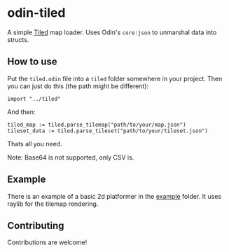 # odin-tiled
A simple [Tiled](https://www.mapeditor.org) map loader. Uses Odin's `core:json` to unmarshal data into structs.

## How to use
Put the `tiled.odin` file into a `tiled` folder somewhere in your project. Then you can just do this (the path might be different):
```odin
import "../tiled"
```
And then:
```odin
tiled_map := tiled.parse_tilemap("path/to/your/map.json")
tileset_data := tiled.parse_tileset("path/to/your/tileset.json")
```
Thats all you need.

Note: Base64 is not supported, only CSV is.

## Example
There is an example of a basic 2d platformer in the [example](example/) folder. It uses raylib for the tilemap rendering.

## Contributing
Contributions are welcome!
